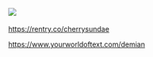 [<img align="left" src="https://cdn.discordapp.com/attachments/1020800086265057300/1132574160476975246/F1BSS3FWwAcoDEU_2.png">](https://twitter.com/emnide/status/1679933599292768268/photo/1)
ㅤ
ㅤ
ㅤ
ㅤ

https://rentry.co/cherrysundae

https://www.yourworldoftext.com/demian
